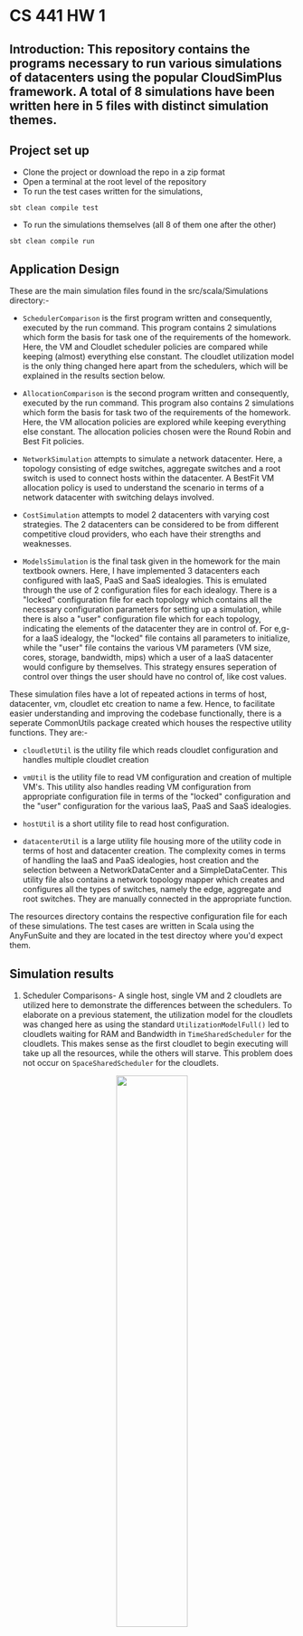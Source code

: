 # CS 441 HW 1

## Introduction: This repository contains the programs necessary to run various simulations of datacenters using the popular CloudSimPlus framework. A total of 8 simulations have been written here in 5 files with distinct simulation themes.

## Project set up
+ Clone the project or download the repo in a zip format
+ Open a terminal at the root level of the repository
+ To run the test cases written for the simulations,

```
sbt clean compile test
```

+ To run the simulations themselves (all 8 of them one after the other)

```
sbt clean compile run
```

## Application Design

These are the main simulation files found in the src/scala/Simulations directory:-
+ `SchedulerComparison` is the first program written and consequently, executed by the run command. This program contains 2 simulations which form the basis for task one of the requirements of the homework. Here, the VM and Cloudlet scheduler policies are compared while keeping (almost) everything else constant. The cloudlet utilization model is the only thing changed here apart from the schedulers, which will be explained in the results section below.

+ `AllocationComparison` is the second program written and consequently, executed by the run command. This program also contains 2 simulations which form the basis for task two of the requirements of the homework. Here, the VM allocation policies are explored while keeping everything else constant. The allocation policies chosen were the Round Robin and Best Fit policies.

+ `NetworkSimulation` attempts to simulate a network datacenter. Here, a topology consisting of edge switches, aggregate switches and a root switch is used to connect hosts within the datacenter. A BestFit VM allocation policy is used to understand the scenario in terms of a network datacenter with switching delays involved.

+ `CostSimulation` attempts to model 2 datacenters with varying cost strategies. The 2 datacenters can be considered to be from different competitive cloud providers, who each have their strengths and weaknesses.

+ `ModelsSimulation` is the final task given in the homework for the main textbook owners. Here, I have implemented 3 datacenters each configured with IaaS, PaaS and SaaS idealogies. This is emulated through the use of 2 configuration files for each idealogy. There is a "locked" configuration file for each topology which contains all the necessary configuration parameters for setting up a simulation, while there is also a "user" configuration file which for each topology, indicating the elements of the datacenter they are in control of. For e,g- for a IaaS idealogy, the "locked" file contains all parameters to initialize, while the "user" file contains the various VM parameters (VM size, cores, storage, bandwidth, mips) which a user of a IaaS datacenter would configure by themselves. This strategy ensures seperation of control over things the user should have no control of, like cost values.

These simulation files have a lot of repeated actions in terms of host, datacenter, vm, cloudlet etc creation to name a few. Hence, to facilitate easier understanding and improving the codebase functionally, there is a seperate CommonUtils package created which houses the respective utility functions. They are:-
+ `cloudletUtil` is the utility file which reads cloudlet configuration and handles multiple cloudlet creation

+ `vmUtil` is the utility file to read VM configuration and creation of multiple VM's. This utility also handles reading VM configuration from appropriate configuration file in terms of the "locked" configuration and the "user" configuration for the various IaaS, PaaS and SaaS idealogies.

+ `hostUtil` is a short utility file to read host configuration.

+ `datacenterUtil` is a large utility file housing more of the utility code in terms of host and datacenter creation. The complexity comes in terms of handling the IaaS and PaaS idealogies, host creation and the selection between a NetworkDataCenter and a SimpleDataCenter. This utility file also contains a network topology mapper which creates and configures all the types of switches, namely the edge, aggregate and root switches. They are manually connected in the appropriate function.

The resources directory contains the respective configuration file for each of these simulations. The test cases are written in Scala using the AnyFunSuite and they are located in the test directoy where you'd expect them.

## Simulation results

1. Scheduler Comparisons- A single host, single VM and 2 cloudlets are utilized here to demonstrate the differences between the schedulers. To elaborate on a previous statement, the utilization model for the cloudlets was changed here as using the standard `UtilizationModelFull()` led to cloudlets waiting for RAM and Bandwidth in `TimeSharedScheduler` for the cloudlets. This makes sense as the first cloudlet to begin executing will take up all the resources, while the others will starve. This problem does not occur on `SpaceSharedScheduler` for the cloudlets.

<p align="center">
  <img src="https://raw.githubusercontent.com/sainadkarni/CloudOrgSimulator-HW1/main/doc/Scheduler1.jpg" style="width: 50%;" />
</p>
